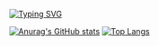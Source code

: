 <a href="https://git.io/typing-svg"><img src="https://readme-typing-svg.demolab.com?font=Micro+5+Charted&pause=1000&color=D4E9F7&random=false&width=435&lines=Every+little+makes." alt="Typing SVG" /></a>

[![Anurag's GitHub stats](https://github-readme-stats.vercel.app/api?username=Xie311&theme=tokyonight)](https://github.com/anuraghazra/github-readme-stats)
[![Top Langs](https://github-readme-stats.vercel.app/api/top-langs/?username=Xie311&layout=compact&theme=tokyonight)](https://github.com/anuraghazra/github-readme-stats)




